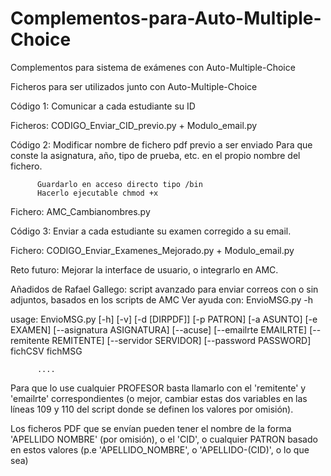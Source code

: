 # Complementos-para-Auto-Multiple-Choice
Complementos para sistema de exámenes con Auto-Multiple-Choice

Ficheros para ser utilizados junto con Auto-Multiple-Choice

Código 1: Comunicar a cada estudiante su ID

Ficheros: CODIGO_Enviar_CID_previo.py + Modulo_email.py

Código 2: Modificar nombre de fichero pdf previo a ser enviado
          Para que conste la asignatura, año, tipo de prueba, etc. 
          en el propio nombre del fichero.
          
          Guardarlo en acceso directo tipo /bin
          Hacerlo ejecutable chmod +x 
          
Fichero: AMC_Cambianombres.py

Código 3: Enviar a cada estudiante su examen corregido a su email. 

Fichero: CODIGO_Enviar_Examenes_Mejorado.py + Modulo_email.py


Reto futuro: Mejorar la interface de usuario, o integrarlo en AMC. 

Añadidos de Rafael Gallego: script avanzado para enviar correos con o sin adjuntos, basados en los scripts de AMC
Ver ayuda con:
   EnvioMSG.py -h

   usage: EnvioMSG.py [-h] [-v] [-d [DIRPDF]] [-p PATRON] [-a ASUNTO] [-e EXAMEN]
                   [--asignatura ASIGNATURA] [--acuse] [--emailrte EMAILRTE]
                   [--remitente REMITENTE] [--servidor SERVIDOR]
                   [--password PASSWORD]
                   fichCSV fichMSG

          ....

Para que lo use cualquier PROFESOR basta llamarlo con el 'remitente' y 'emailrte' correspondientes (o mejor, cambiar estas dos variables en las líneas 109 y 110 del script donde se definen los valores por omisión).

Los ficheros PDF que se envían pueden tener el nombre de la forma 'APELLIDO NOMBRE' (por omisión), o el 'CID', o cualquier PATRON basado en estos valores (p.e 'APELLIDO_NOMBRE', o 'APELLIDO-(CID)', o lo que sea)
